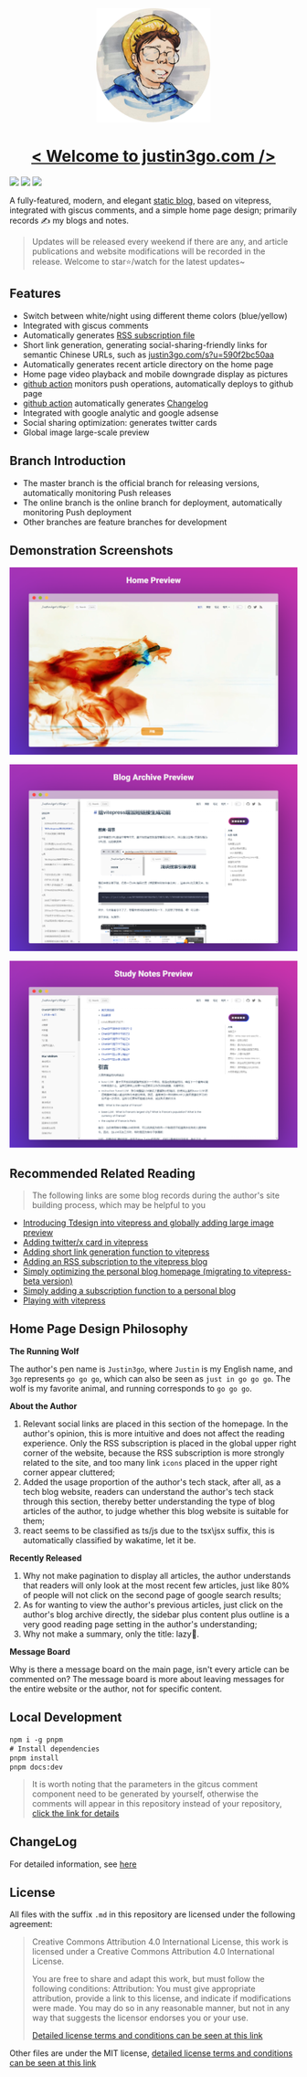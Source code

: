 <p align="center">
  <a href="https://justin3go.com" target="blank">
    <img src="/images/ava.png" height="200px" alt="logo" />
    <h1 align="center">&lt; Welcome to justin3go.com /&gt;</h1>
  </a>
</p>



[![](https://img.shields.io/badge/vitepress-1.0.0.rc35-brightgreen)](https://github.com/vuejs/vitepress) ![](https://oss.justin3go.com/blogs/typescript-typescript-blue.svg) [![](https://img.shields.io/badge/comment-giscus-orange)](https://github.com/giscus/giscus)

A fully-featured, modern, and elegant [static blog](https://justin3go.com), based on vitepress, integrated with giscus comments, and a simple home page design; primarily records ✍️ my blogs and notes.

> Updates will be released every weekend if there are any, and article publications and website modifications will be recorded in the release. Welcome to star⭐/watch for the latest updates~

## Features

- Switch between white/night using different theme colors (blue/yellow)
- Integrated with giscus comments
- Automatically generates [RSS subscription file](https://justin3go.com/feed.xml)
- Short link generation, generating social-sharing-friendly links for semantic Chinese URLs, such as [justin3go.com/s?u=590f2bc50aa](justin3go.com/s?u=590f2bc50aa)
- Automatically generates recent article directory on the home page
- Home page video playback and mobile downgrade display as pictures
- [github action](https://github.com/Justin3go/justin3go.github.io/blob/master/.github/workflows/deploy.yml) monitors push operations, automatically deploys to github page
- [github action](https://github.com/Justin3go/justin3go.github.io/blob/master/.github/workflows/release.yml) automatically generates [Changelog](https://github.com/Justin3go/justin3go.github.io/blob/master/CHANGELOG.md)
- Integrated with google analytic and google adsense
- Social sharing optimization: generates twitter cards
- Global image large-scale preview

## Branch Introduction

- The master branch is the official branch for releasing versions, automatically monitoring Push releases
- The online branch is the online branch for deployment, automatically monitoring Push deployment
- Other branches are feature branches for development

## Demonstration Screenshots

![image](/images/HomePreview.png)

![image](/images/BlogArchivePreview.png)

![image](/images/StudyNotesPreview.png)

## Recommended Related Reading

> The following links are some blog records during the author's site building process, which may be helpful to you

- [Introducing Tdesign into vitepress and globally adding large image preview](https://justin3go.com/%E5%8D%9A%E5%AE%A2/2023/09/29vitepress%E4%B8%AD%E5%BC%95%E5%85%A5Tdesign%E5%B9%B6%E5%85%A8%E5%B1%80%E5%A2%9E%E5%8A%A0%E5%A4%A7%E5%9B%BE%E9%A2%84%E8%A7%88.html)
- [Adding twitter/x card in vitepress](https://justin3go.com/%E5%8D%9A%E5%AE%A2/2023/09/28vitepress%E4%B8%AD%E5%A2%9E%E5%8A%A0twitter%E5%8D%A1%E7%89%87.html)
- [Adding short link generation function to vitepress](https://justin3go.com/%E5%8D%9A%E5%AE%A2/2023/08/18%E7%BB%99vitepress%E5%A2%9E%E5%8A%A0%E7%9F%AD%E9%93%BE%E6%8E%A5%E7%94%9F%E6%88%90%E5%8A%9F%E8%83%BD.html)
- [Adding an RSS subscription to the vitepress blog](https://justin3go.com/%E5%8D%9A%E5%AE%A2/2023/06/18vitepress%E5%8D%9A%E5%AE%A2%E9%87%8C%E5%A2%9E%E5%8A%A0%E4%B8%80%E4%B8%AARSS%E8%AE%A2%E9%98%85.html)
- [Simply optimizing the personal blog homepage (migrating to vitepress-beta version)](https://justin3go.com/%E5%8D%9A%E5%AE%A2/2023/06/06%E7%AE%80%E5%8D%95%E4%BC%98%E5%8C%96%E4%B8%8B%E4%B8%AA%E4%BA%BA%E5%8D%9A%E5%AE%A2%E9%A6%96%E9%A1%B5(%E8%BF%81%E7%A7%BBvitepress-beta%E7%89%88).html)
- [Simply adding a subscription function to a personal blog](https://justin3go.com/%E5%8D%9A%E5%AE%A2/2023/03/31%E6%9E%81%E7%AE%80%E5%9C%B0%E7%BB%99%E4%B8%AA%E4%BA%BA%E5%8D%9A%E5%AE%A2%E6%B7%BB%E5%8A%A0%E8%AE%A2%E9%98%85%E5%8A%9F%E8%83%BD.html)
- [Playing with vitepress](https://justin3go.com/%E5%8D%9A%E5%AE%A2/2022/06%E7%8E%A9%E8%BD%ACvitepress.html)

## Home Page Design Philosophy

**The Running Wolf**

The author's pen name is `Justin3go`, where `Justin` is my English name, and `3go` represents `go go go`, which can also be seen as `just in go go go`. The wolf is my favorite animal, and running corresponds to `go go go`.

**About the Author**

1. Relevant social links are placed in this section of the homepage. In the author's opinion, this is more intuitive and does not affect the reading experience. Only the RSS subscription is placed in the global upper right corner of the website, because the RSS subscription is more strongly related to the site, and too many link `icons` placed in the upper right corner appear cluttered;
2. Added the usage proportion of the author's tech stack, after all, as a tech blog website, readers can understand the author's tech stack through this section, thereby better understanding the type of blog articles of the author, to judge whether this blog website is suitable for them;
3. react seems to be classified as ts/js due to the tsx\jsx suffix, this is automatically classified by wakatime, let it be.

**Recently Released**

1. Why not make pagination to display all articles, the author understands that readers will only look at the most recent few articles, just like 80% of people will not click on the second page of google search results;
2. As for wanting to view the author's previous articles, just click on the author's blog archive directly, the sidebar plus content plus outline is a very good reading page setting in the author's understanding;
3. Why not make a summary, only the title: lazy🤣.

**Message Board**

Why is there a message board on the main page, isn't every article can be commented on? The message board is more about leaving messages for the entire website or the author, not for specific content.

## Local Development

```shell
npm i -g pnpm
# Install dependencies
pnpm install
pnpm docs:dev
```

> It is worth noting that the parameters in the gitcus comment component need to be generated by yourself, otherwise the comments will appear in this repository instead of your repository, [click the link for details](https://github.com/Justin3go/justin3go.github.io/blob/master/docs/.vitepress/theme/components/comment.vue)

## ChangeLog

For detailed information, see [here](https://github.com/Justin3go/justin3go.github.io/blob/master/CHANGELOG.md)

## License

All files with the suffix `.md` in this repository are licensed under the following agreement:

> Creative Commons Attribution 4.0 International License, this work is licensed under a Creative Commons Attribution 4.0 International License.
> 
> You are free to share and adapt this work, but must follow the following conditions: Attribution: You must give appropriate attribution, provide a link to this license, and indicate if modifications were made. You may do so in any reasonable manner, but not in any way that suggests the licensor endorses you or your use.
> 
> [Detailed license terms and conditions can be seen at this link](https://creativecommons.org/licenses/by/4.0/legalcode.zh-Hans)

Other files are under the MIT license, [detailed license terms and conditions can be seen at this link](https://zh.wikipedia.org/zh-cn/MIT%E8%A8%B1%E5%8F%AF%E8%AD%89)

